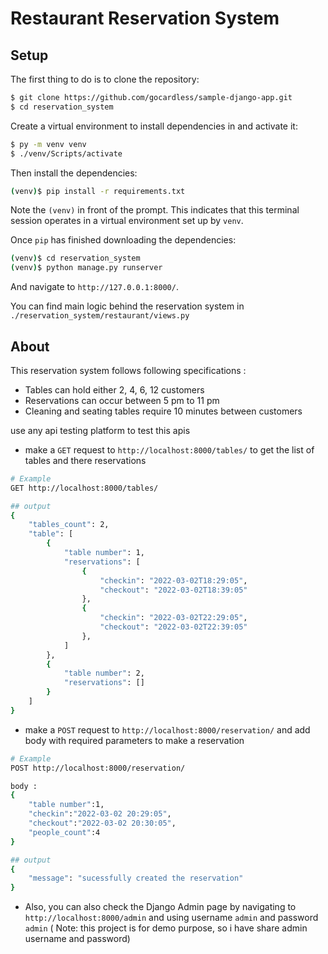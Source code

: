 # Restaurant Reservation System

## Setup

The first thing to do is to clone the repository:

```sh
$ git clone https://github.com/gocardless/sample-django-app.git
$ cd reservation_system
```

Create a virtual environment to install dependencies in and activate it:

```sh
$ py -m venv venv
$ ./venv/Scripts/activate
```

Then install the dependencies:

```sh
(venv)$ pip install -r requirements.txt
```
Note the `(venv)` in front of the prompt. This indicates that this terminal
session operates in a virtual environment set up by `venv`.

Once `pip` has finished downloading the dependencies:
```sh
(venv)$ cd reservation_system
(venv)$ python manage.py runserver
```
And navigate to `http://127.0.0.1:8000/`.

You can find main logic behind the reservation system in
`./reservation_system/restaurant/views.py`

## About

This reservation system follows following specifications :
- Tables can hold either 2, 4, 6, 12 customers
- Reservations can occur between 5 pm to 11 pm
- Cleaning and seating tables require 10 minutes between customers

use any api testing platform to test this apis

- make a `GET` request to `http://localhost:8000/tables/` to get the list of tables and there reservations

```sh
# Example 
GET http://localhost:8000/tables/

## output
{
    "tables_count": 2,
    "table": [
        {
            "table number": 1,
            "reservations": [
                {
                    "checkin": "2022-03-02T18:29:05",
                    "checkout": "2022-03-02T18:39:05"
                },
                {
                    "checkin": "2022-03-02T22:29:05",
                    "checkout": "2022-03-02T22:39:05"
                },
            ]
        },
        {
            "table number": 2,
            "reservations": []
        }
    ]
}

```

- make a `POST` request to `http://localhost:8000/reservation/` and add body with required parameters to make a reservation

```sh
# Example 
POST http://localhost:8000/reservation/

body :
{
    "table number":1,
    "checkin":"2022-03-02 20:29:05",
    "checkout":"2022-03-02 20:30:05",
    "people_count":4
}

## output
{
    "message": "sucessfully created the reservation"
}

```

- Also, you can also check the Django Admin page by navigating to `http://localhost:8000/admin` and using username `admin` and password `admin`
( Note: this project is for demo purpose, so i have share admin username and password)